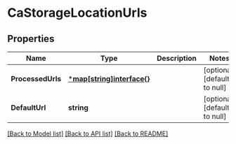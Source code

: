 # CaStorageLocationUrls

## Properties
Name | Type | Description | Notes
------------ | ------------- | ------------- | -------------
**ProcessedUrls** | [***map[string]interface{}**](map.md) |  | [optional] [default to null]
**DefaultUrl** | **string** |  | [optional] [default to null]

[[Back to Model list]](../README.md#documentation-for-models) [[Back to API list]](../README.md#documentation-for-api-endpoints) [[Back to README]](../README.md)


